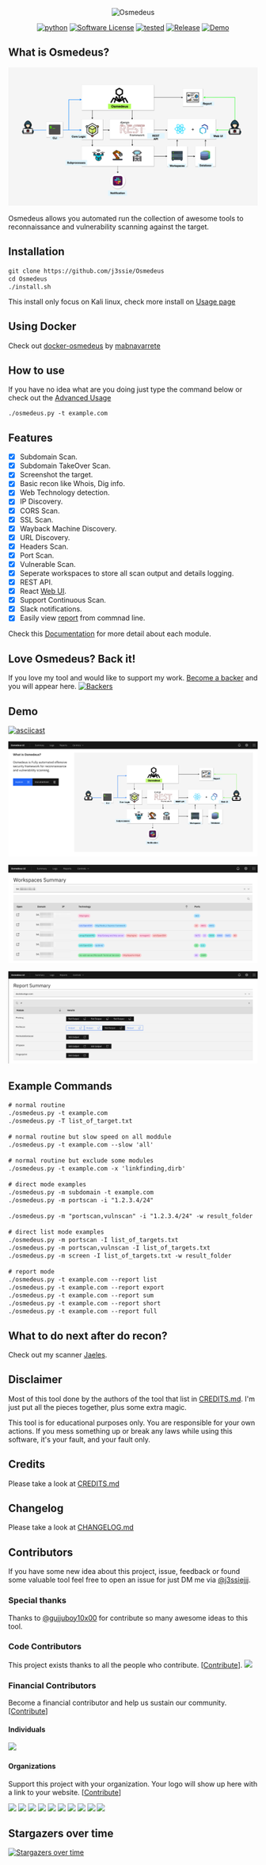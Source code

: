 <p align="center">
  <img alt="Osmedeus" src="https://image.flaticon.com/icons/svg/108/108669.svg" height="140" />
  <p align="center">
    <a href="https://github.com/j3ssie/Osmedeus"><img alt="python" src="https://img.shields.io/badge/python-3.6%2B-blue.svg"></a>
    <a href=""><img alt="Software License" src="https://img.shields.io/badge/license-MIT-brightgreen.svg?style=flat-square"></a>
    <a href=""><img alt="tested" src="https://img.shields.io/badge/tested-Kali%20Linux-green.svg"></a>
    <a href="https://github.com/j3ssie/Osmedeus"><img alt="Release" src="https://img.shields.io/badge/version-2.2-red.svg"></a>
    <a href="https://www.youtube.com/watch?v=kZ-uMC7c5OY&list=PLqpLl_iGMLnA6vbi1ZM-HmWLuedIP2PJl"><img alt="Demo" src="https://img.shields.io/badge/demo-youtube-blue.svg"></a>
  </p>
</p>

## What is Osmedeus?

![Architecture](imgs/osmedeus-architecture.png)

Osmedeus allows you automated run the collection of awesome tools to reconnaissance and vulnerability scanning against the target.

## Installation

```
git clone https://github.com/j3ssie/Osmedeus
cd Osmedeus
./install.sh
```

This install only focus on Kali linux, check more install on [Usage page](https://j3ssie.github.io/Osmedeus/installation/)

## Using Docker

Check out [docker-osmedeus](https://github.com/mablanco/docker-osmedeus) by [mabnavarrete](https://twitter.com/mabnavarrete)

## How to use

If you have no idea what are you doing just type the command below or check out the [Advanced Usage](https://j3ssie.github.io/Osmedeus/advanced/)

```
./osmedeus.py -t example.com
```

## Features

- [x] Subdomain Scan.
- [x] Subdomain TakeOver Scan.
- [x] Screenshot the target.
- [x] Basic recon like Whois, Dig info.
- [x] Web Technology detection.
- [x] IP Discovery.
- [x] CORS Scan.
- [x] SSL Scan.
- [x] Wayback Machine Discovery.
- [x] URL Discovery.
- [x] Headers Scan.
- [x] Port Scan.
- [x] Vulnerable Scan.
- [x] Seperate workspaces to store all scan output and details logging.
- [x] REST API.
- [x] React [Web UI](https://j3ssie.github.io/Osmedeus/web-ui/).
- [x] Support Continuous Scan.
- [x] Slack notifications.
- [x] Easily view [report](https://j3ssie.github.io/Osmedeus/report/) from commnad line.

Check this [Documentation](https://j3ssie.github.io/Osmedeus/modules/) for more detail about each module.

## Love Osmedeus? Back it!
If you love my tool and would like to support my work. [Become a backer](https://opencollective.com/osmedeus) and you will appear here.
[![Backers](https://opencollective.com/osmedeus/backers.svg?width=890)](https://opencollective.com/osmedeus#backers)

## Demo
[![asciicast](https://asciinema.org/a/266599.svg)](https://asciinema.org/a/266599)

![Web UI 1](imgs/ui-1.png)

![Web UI 3](imgs/ui-3.png)

![Web UI 2](imgs/ui-2.png)

## Example Commands

```
# normal routine
./osmedeus.py -t example.com
./osmedeus.py -T list_of_target.txt

# normal routine but slow speed on all moddule
./osmedeus.py -t example.com --slow 'all'

# normal routine but exclude some modules
./osmedeus.py -t example.com -x 'linkfinding,dirb'

# direct mode examples
./osmedeus.py -m subdomain -t example.com
./osmedeus.py -m portscan -i "1.2.3.4/24"

./osmedeus.py -m "portscan,vulnscan" -i "1.2.3.4/24" -w result_folder

# direct list mode examples
./osmedeus.py -m portscan -I list_of_targets.txt
./osmedeus.py -m portscan,vulnscan -I list_of_targets.txt
./osmedeus.py -m screen -I list_of_targets.txt -w result_folder

# report mode
./osmedeus.py -t example.com --report list
./osmedeus.py -t example.com --report export
./osmedeus.py -t example.com --report sum
./osmedeus.py -t example.com --report short
./osmedeus.py -t example.com --report full

```

## What to do next after do recon?

Check out my scanner [Jaeles](https://github.com/jaeles-project/jaeles).


## Disclaimer

Most of this tool done by the authors of the tool that list in [CREDITS.md](https://github.com/j3ssie/Osmedeus/blob/master/CREDITS.md).
I'm just put all the pieces together, plus some extra magic.

This tool is for educational purposes only. You are responsible for your own actions. If you mess something up or break any laws while using this software, it's your fault, and your fault only.

## Credits

Please take a look at [CREDITS.md](https://github.com/j3ssie/Osmedeus/blob/master/CREDITS.md)

## Changelog

Please take a look at [CHANGELOG.md](https://github.com/j3ssie/Osmedeus/blob/master/CHANGELOG.md)

## Contributors

If you have some new idea about this project, issue, feedback or found some valuable tool feel free to open an issue for just DM me via [@j3ssiejjj](https://twitter.com/j3ssiejjj).

### Special thanks

Thanks to [@gujjuboy10x00](https://twitter.com/vis_hacker) for contribute so many awesome ideas to this tool.

### Code Contributors

This project exists thanks to all the people who contribute. [[Contribute](CONTRIBUTING.md)].
<a href="https://github.com/j3ssie/Osmedeus/graphs/contributors"><img src="https://opencollective.com/Osmedeus/contributors.svg?width=890&button=false" /></a>

### Financial Contributors

Become a financial contributor and help us sustain our community. [[Contribute](https://opencollective.com/Osmedeus/contribute)]

#### Individuals

<a href="https://opencollective.com/Osmedeus"><img src="https://opencollective.com/Osmedeus/individuals.svg?width=890"></a>

#### Organizations

Support this project with your organization. Your logo will show up here with a link to your website. [[Contribute](https://opencollective.com/Osmedeus/contribute)]

<a href="https://opencollective.com/Osmedeus/organization/0/website"><img src="https://opencollective.com/Osmedeus/organization/0/avatar.svg"></a>
<a href="https://opencollective.com/Osmedeus/organization/1/website"><img src="https://opencollective.com/Osmedeus/organization/1/avatar.svg"></a>
<a href="https://opencollective.com/Osmedeus/organization/2/website"><img src="https://opencollective.com/Osmedeus/organization/2/avatar.svg"></a>
<a href="https://opencollective.com/Osmedeus/organization/3/website"><img src="https://opencollective.com/Osmedeus/organization/3/avatar.svg"></a>
<a href="https://opencollective.com/Osmedeus/organization/4/website"><img src="https://opencollective.com/Osmedeus/organization/4/avatar.svg"></a>
<a href="https://opencollective.com/Osmedeus/organization/5/website"><img src="https://opencollective.com/Osmedeus/organization/5/avatar.svg"></a>
<a href="https://opencollective.com/Osmedeus/organization/6/website"><img src="https://opencollective.com/Osmedeus/organization/6/avatar.svg"></a>
<a href="https://opencollective.com/Osmedeus/organization/7/website"><img src="https://opencollective.com/Osmedeus/organization/7/avatar.svg"></a>
<a href="https://opencollective.com/Osmedeus/organization/8/website"><img src="https://opencollective.com/Osmedeus/organization/8/avatar.svg"></a>
<a href="https://opencollective.com/Osmedeus/organization/9/website"><img src="https://opencollective.com/Osmedeus/organization/9/avatar.svg"></a>


## Stargazers over time

[![Stargazers over time](https://starchart.cc/j3ssie/Osmedeus.svg)](https://starchart.cc/j3ssie/Osmedeus)
